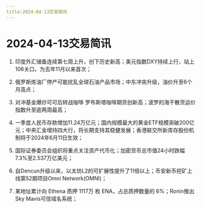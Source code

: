 ```yaml
---
title:2024-04-13交易简讯
---
```

# 2024-04-13交易简讯

1. 印度外汇储备连续第七周上升，创下历史新高；美元指数DXY持续上行，站上106关口，为去年11月以来首次；

2. 俄罗斯炼油厂停产可能扰乱全球石油产品市场；中东冲突升级，油价升至6个月高点；

3. 对冲基金爆炒可可后转战咖啡 罗布斯塔咖啡期货创新高；波罗的海干散货运价指数升至逾两周最高；

4. 一季度人民币存款增加11.24万亿元；国内规模最大的黄金ETF规模突破200亿元；中央汇金增持四大行，将长期支持其稳健发展；香港联交所新库存股份机制将于2024年6月11日生效；

5. 国际证券委员会组织将重点关注资产代币化；加密货币总市值24小时跌幅7.3%至2.537万亿美元；

6. 自Dencun升级以来，以太坊L2的可扩展性提升了11倍以上；币安新币挖矿上线第52期项目Omni Network(OMNI)；

7. 某地址累计向 Ethena 质押 1117万 枚 ENA，占总质押数量的 6%；Ronin推出Sky Mavis可信域名系统；